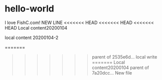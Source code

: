 # hello-world
I love FishC.com!
NEW LINE
<<<<<<< HEAD
<<<<<<< HEAD
<<<<<<< HEAD
Local content20200104

local content 20200104-2

=======
>>>>>>> parent of 2535e6d... local write
=======
Local content20200104
>>>>>>> parent of 7a20dcc... New file
